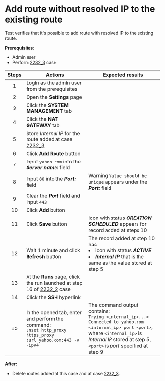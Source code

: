 # Add route without resolved IP to the existing route

Test verifies that it's possible to add route with resolved IP to the existing route.

**Prerequisites**:
- Admin user
- Perform [2232_3](2232_3.md) case

| Steps | Actions | Expected results |
| :---: | --- | --- |
| 1 | Login as the admin user from the prerequisites | |
| 2 | Open the **Settings** page | |
| 3 | Click the **SYSTEM MANAGEMENT** tab | |
| 4 | Click the **NAT GATEWAY** tab | |
| 5 | Store *Internal IP* for the route added at case [2232_3](2232_3.md) | |
| 6 | Click **Add Route** button | |
| 7 | Input `yahoo.com` into the ***Server name:*** field |  |
| 8 | Input `80` into the ***Port:*** field | Warning `Value should be unique` appears under the ***Port:*** field |
| 9 | Clear the ***Port*** field and input `443` | |
| 10 | Click **Add** button | |
| 11 | Click **Save** button | Icon with status ***CREATION SCHEDULED*** appears for record added at steps 10 |
| 12 | Wait 1 minute and click **Refresh** button | The record added at step 10 has <li> icon with status ***ACTIVE*** <li> ***Internal IP*** that is the same as the value stored at step 5 |
| 13 | At the **Runs** page, click the run launched at step 16 of [2232_2](2232_2.md) case| |
| 14 | Click the **SSH** hyperlink | |
| 15 | In the opened tab, enter and perform the command: <br>`unset http_proxy https_proxy` <br> `curl yahoo.com:443 -v -ipv4` | The command output contains: <br> `Trying <internal_ip>...>` <br> `Connected to yahoo.com <internal_ip> port <port>`, <br> where `<internal_ip>` is *Internal IP* stored at step 5, `<port>` is *port* specified at step 9 |


**After:**
- Delete routes added at this case and at case [2232_3](2232_3.md).